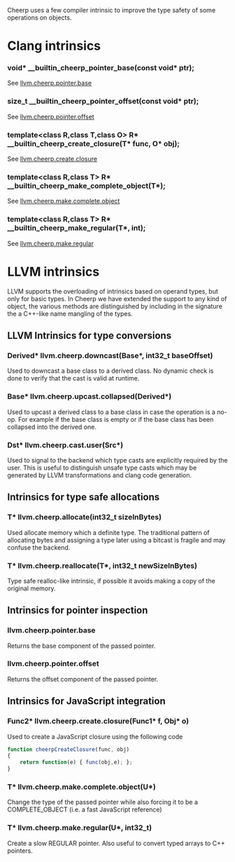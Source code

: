 Cheerp uses a few compiler intrinsic to improve the type safety of some operations on objects.

# Clang intrinsics

### void* __builtin_cheerp_pointer_base(const void* ptr);

See [llvm.cheerp.pointer.base](#pointerbase)

### size_t __builtin_cheerp_pointer_offset(const void* ptr);

See [llvm.cheerp.pointer.offset](#pointeroffset)

### template&lt;class R,class T,class O&gt; R* __builtin_cheerp_create_closure(T* func, O* obj);

See [llvm.cheerp.create.closure](#createclosure)

### template&lt;class R,class T&gt; R* __builtin_cheerp_make_complete_object(T*);

See [llvm.cheerp.make.complete.object](#makecomplete)

### template&lt;class R,class T&gt; R* __builtin_cheerp_make_regular(T*, int);

See [llvm.cheerp.make.regular](#makeregular)

# LLVM intrinsics

LLVM supports the overloading of intrinsics based on operand types, but only for basic types. In Cheerp we have extended the support to any kind of object, the various methods are distinguished by including in the signature the a C++-like name mangling of the types.

## LLVM Intrinsics for type conversions

### Derived* llvm.cheerp.downcast(Base*, int32_t baseOffset)

Used to downcast a base class to a derived class. No dynamic check is done to verify that the cast is valid at runtime.

### Base* llvm.cheerp.upcast.collapsed(Derived*)

Used to upcast a derived class to a base class in case the operation is a no-op. For example if the base class is empty or if the base class has been collapsed into the derived one.

### Dst* llvm.cheerp.cast.user(Src*)

Used to signal to the backend which type casts are explicitly required by the user. This is useful to distinguish unsafe type casts which may be generated by LLVM transformations and clang code generation.

## Intrinsics for type safe allocations

### T* llvm.cheerp.allocate(int32_t sizeInBytes)

Used allocate memory which a definite type. The traditional pattern of allocating bytes and assigning a type later using a bitcast is fragile and may confuse the backend.

### T* llvm.cheerp.reallocate(T*, int32_t newSizeInBytes)

Type safe realloc-like intrinsic, if possible it avoids making a copy of the original memory.

## Intrinsics for pointer inspection

### llvm.cheerp.pointer.base <a name="pointerbase"></a>

Returns the base component of the passed pointer.

### llvm.cheerp.pointer.offset <a name="pointeroffset"></a>

Returns the offset component of the passed pointer.

## Intrinsics for JavaScript integration

### Func2* llvm.cheerp.create.closure(Func1* f, Obj* o) <a name="createclosure"></a>

Used to create a JavaScript closure using the following code

```js
function cheerpCreateClosure(func, obj)
{
    return function(e) { func(obj,e); };
}
```

### T* llvm.cheerp.make.complete.object(U*) <a name="makecomplete"></a>

Change the type of the passed pointer while also forcing it to be a COMPLETE_OBJECT (i.e. a fast JavaScript reference)

### T* llvm.cheerp.make.regular(U*, int32_t) <a name="makeregular"></a>

Create a slow REGULAR pointer. Also useful to convert typed arrays to C++ pointers.
